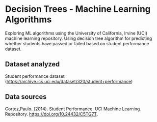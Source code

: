 
# Decision Trees - Machine Learning Algorithms
Exploring ML algorithms using the University of California, Irvine (UCI) machine learning repository. Using decision tree algorithm for predicting whether students have passed or failed based on student performance dataset.

## Dataset analyzed
Student performance dataset (https://archive.ics.uci.edu/dataset/320/student+performance)

## Data sources
Cortez,Paulo. (2014). Student Performance. UCI Machine Learning Repository. https://doi.org/10.24432/C5TG7T.

